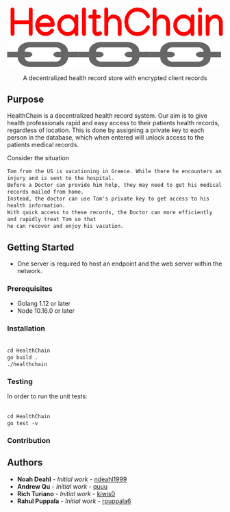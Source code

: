 ![HealthChain](logo.png)

<p align="center">A decentralized health record store with encrypted client records </p>


## Purpose 

HealthChain is a decentralized health record system. Our aim is to give health professionals rapid and easy access to their patients health records, regardless of location. This is done by assigning a private key to each person in the database, which when entered will unlock access to the patients medical records.

Consider the situation 

```
Tom from the US is vacationing in Greece. While there he encounters an injury and is sent to the hospital. 
Before a Doctor can provide him help, they may need to get his medical records mailed from home. 
Instead, the doctor can use Tom's private key to get access to his health information. 
With quick access to these records, the Doctor can more efficiently and rapidly treat Tom so that 
he can recover and enjoy his vacation.
```

## Getting Started
 * One server is required to host an endpoint and the web server within the network. 

### Prerequisites
 * Golang 1.12 or later 
 * Node 10.16.0 or later

### Installation    

```

cd HealthChain
go build . 
./healthchain

```


### Testing

In order to run the unit tests:

```

cd HealthChain
go test -v

```


### Contribution

## Authors

* **Noah Deahl** - *Initial work* - [ndeahl1999](https://github.com/ndeahl1999)
* **Andrew Qu** - *Initial work* - [quuu](https://github.com/quuu)
* **Rich Turiano** - *Initial work* - [kiwis0](https://github.com/kiwis0)
* **Rahul Puppala** - *Initial work* - [rpuppala6](https://github.com/rpuppala6)

